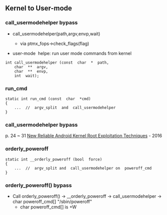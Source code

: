 ## Kernel to User-mode

### call_usermodehelper bypass
* call_usermodehelper(path,argv,envp,wait)
   * via ptmx_fops->check_flags(flag)

* user-mode​ ​ helpe: run user mode commands from kernel
```
int​ call_usermodehelper​ (const​ ​ char​ ​ *​ ​ path,
    char​ ​ **​ ​ argv,
    char​ ​ **​ ​ envp,
    int​ ​ wait); 
```

### run_cmd
```
static​ int​ run_cmd​ (const​ ​ char​ ​ *cmd)
{
    ...​ ​ //​ ​ argv_split​ ​ and​ ​ call_usermodehelper 
} 
```

### call_usermodehelper bypass

p. 24 ~ 31
[New Reliable Android Kernel Root Exploitation Techniques](http://powerofcommunity.net/poc2016/x82.pdf) - 2016


### orderly_poweroff​

```
static​ int​ __orderly_poweroff​ (bool​ ​ force) 
{ 
    ...​ ​ //​ ​ argv_split​ and​ ​ call_usermodehelper​ on​ ​ poweroff_cmd 
} 
```

### orderly_poweroff() bypass
* Call orderly_poweroff()
   -> __orderly_poweroff -> call_usermodehelper -> char poweroff_cmd[] "/sbin/poweroff"
   * char poweroff_cmd[] is +W
